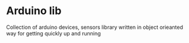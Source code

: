 # Arduino lib
Collection of arduino devices, sensors library written in object orieanted way for getting quickly up and running
